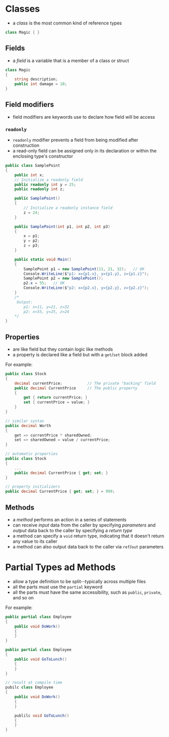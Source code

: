 # Classes
- a _class_ is the most common kind of reference types

```C#
class Magic { }
```

## Fields
- a _field_ is a variable that is a member of a class or struct

```C#
class Magic 
{
    string description;
    public int damage = 10;
}
```

## Field modifiers
- field modifiers are keywords use to declare how field will be access

### `readonly`
- `readonly` modifier prevents a field from being modified after construction
- a read-only field can be assigned only in its declaration or within the enclosing type's constructor

```C#
public class SamplePoint
{
    public int x;
    // Initialize a readonly field
    public readonly int y = 25;
    public readonly int z;

    public SamplePoint()
    {
        // Initialize a readonly instance field
        z = 24;
    }

    public SamplePoint(int p1, int p2, int p3)
    {
        x = p1;
        y = p2;
        z = p3;
    }

    public static void Main()
    {
        SamplePoint p1 = new SamplePoint(11, 21, 32);   // OK
        Console.WriteLine($"p1: x={p1.x}, y={p1.y}, z={p1.z}");
        SamplePoint p2 = new SamplePoint();
        p2.x = 55;   // OK
        Console.WriteLine($"p2: x={p2.x}, y={p2.y}, z={p2.z}");
    }
    /*
     Output:
        p1: x=11, y=21, z=32
        p2: x=55, y=25, z=24
    */
}
```

## Properties
- are like field but they contain logic like methods
- a property is declared like a field but with a `get`/`set` block added

For example:
```C#
public class Stock
{
    decimal currentPrice;           // The private "backing" field
    public decimal CurrentPrice     // The public property
    {
        get { return currentPrice; }
        set { currentPrice = value; }
    }
}

// similar syntax
public decimal Worth
{
    get => currentPrice * sharedOwned;
    set => sharedOwned = value / currentPrice;
}

// automatic properties
public class Stock
{
    ...
    public decimal CurrentPrice { get; set; }
}

// property initializers
public decimal CurrentPrice { get; set; } = 999;
```

## Methods
- a _method_ performs an action in a series of statements
- can receive _input_ data from the caller by specifying _parameters_ and _output_ data back to the caller by specifying a _return type_
- a method can specify a `void` return type, indicating that it doesn't return any value to its caller
- a method can also output data back to the caller via `ref`/`out` parameters

# Partial Types ad Methods
- allow a type definition to be split--typically across multiple files
- all the parts must use the `partial` keyword
- all the parts must have the same accessibility, such as `public`, `private`, and so on

For example:
```C#
public partial class Employee
{
    public void DoWork()
    {
    }
}

public partial class Employee
{
    public void GoToLunch()
    {
    }
}

// result at compile time
pubilc class Employee
{
    public void DoWork()
    {
    }

    publilc void GoToLunch()
    {
    }
}
```

